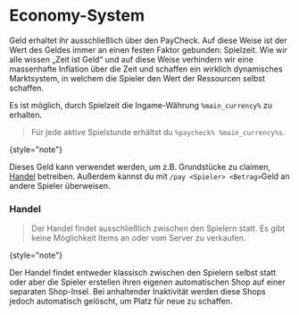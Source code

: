 # Economy-System

Geld erhaltet ihr ausschließlich über den PayCheck.
Auf diese Weise ist der Wert des Geldes immer an einen festen Faktor gebunden: Spielzeit.
Wie wir alle wissen „Zeit ist Geld“ und auf diese Weise verhindern wir eine massenhafte Inflation
über die Zeit und schaffen ein wirklich dynamisches Marktsystem, in welchem die Spieler den Wert der
Ressourcen selbst schaffen.

Es ist möglich, durch Spielzeit die Ingame-Währung `%main_currency%` zu erhalten.

> Für jede aktive Spielstunde erhältst du `%paycheck% %main_currency%s`.
>
{style="note"}

Dieses Geld kann verwendet werden, um z.B. Grundstücke zu claimen, [Handel](#handel) betreiben.
Außerdem kannst du mit `/pay <Spieler> <Betrag>`Geld an andere Spieler überweisen.

### Handel

> Der Handel findet ausschließlich zwischen den Spielern statt.
> Es gibt keine Möglichkeit Items an oder vom Server zu verkaufen.
>
{style="note"}

Der Handel findet entweder klassisch zwischen den Spielern selbst statt oder aber die Spieler
erstellen ihren eigenen automatischen Shop auf einer separaten Shop-Insel.
Bei anhaltender Inaktivität werden diese Shops jedoch automatisch gelöscht, um Platz für neue zu
schaffen.